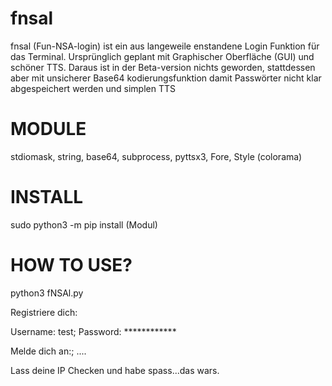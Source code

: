 # fnsal
fnsal (Fun-NSA-login) ist ein aus langeweile enstandene Login Funktion für das Terminal. Ursprünglich geplant mit Graphischer Oberfläche (GUI) und schöner TTS. Daraus ist in der Beta-version nichts geworden, stattdessen aber mit unsicherer Base64 kodierungsfunktion damit Passwörter nicht klar abgespeichert werden und simplen TTS

# MODULE
stdiomask,
string,
base64,
subprocess,
pyttsx3,
Fore, Style (colorama)

# INSTALL
sudo python3 -m pip install (Modul)

# HOW TO USE?
python3 fNSAl.py 

Registriere dich:

Username: test;
Password: ************

Melde dich an:;
....

Lass deine IP Checken und habe spass...das wars.
